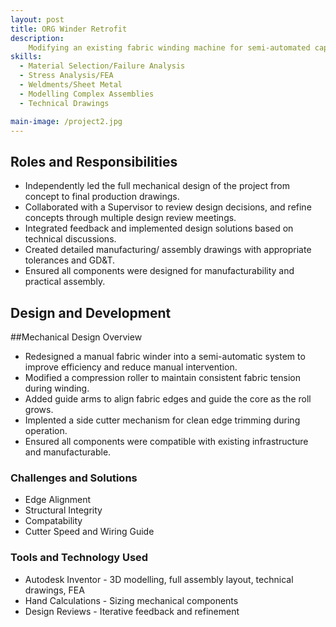 ```yaml
---
layout: post
title: ORG Winder Retrofit
description:
    Modifying an existing fabric winding machine for semi-automated capabilities. Adding multiple components such as a compression roller, guide arm, and cross cutter to streamline the process. 
skills: 
  - Material Selection/Failure Analysis
  - Stress Analysis/FEA
  - Weldments/Sheet Metal
  - Modelling Complex Assemblies
  - Technical Drawings

main-image: /project2.jpg
---
```


## Roles and Responsibilities
- Independently led the full mechanical design of the project from concept to final production drawings.
- Collaborated with a Supervisor to review design decisions, and refine concepts through multiple design review meetings.
- Integrated feedback and implemented design solutions based on technical discussions.
- Created detailed manufacturing/ assembly drawings with appropriate tolerances and GD&T.
- Ensured all components were designed for manufacturability and practical assembly.

## Design and Development

##Mechanical Design Overview
- Redesigned a manual fabric winder into a semi-automatic system to improve efficiency and reduce manual intervention.
- Modified a compression roller to maintain consistent fabric tension during winding.
- Added guide arms to align fabric edges and guide the core as the roll grows.
- Implented a side cutter mechanism for clean edge trimming during operation.
- Ensured all components were compatible with existing infrastructure and manufacturable.

### Challenges and Solutions
- Edge Alignment
- Structural Integrity
- Compatability
- Cutter Speed and Wiring Guide

### Tools and Technology Used
- Autodesk Inventor - 3D modelling, full assembly layout, technical drawings, FEA
- Hand Calculations - Sizing mechanical components
- Design Reviews - Iterative feedback and refinement

